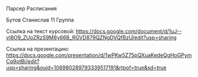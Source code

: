 Парсер Расписания

Бутов Станислав 11 Группа

Ссылка на текст курсовой: https://docs.google.com/document/d/1uJ--vI8O9_ZUoZRzS9M8y66B_RGVD879QZNgDVQfBzU/edit?usp=sharing

Ссылка на презентацию: https://docs.google.com/presentation/d/1wPKw5Z75pQXuaKedeQgHoGPymCq9otBi/edit?usp=sharing&ouid=106980289793339517191&rtpof=true&sd=true
